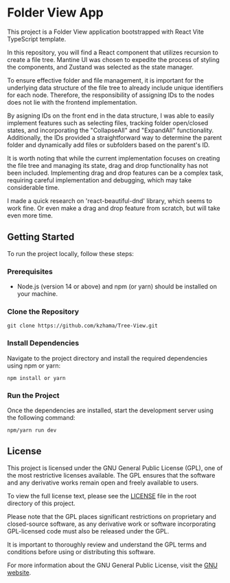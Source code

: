 # Folder View App

This project is a Folder View application bootstrapped with React Vite TypeScript template.

In this repository, you will find a React component that utilizes recursion to create a file tree. Mantine UI was chosen to expedite the process of styling the components, and Zustand was selected as the state manager.

To ensure effective folder and file management, it is important for the underlying data structure of the file tree to already include unique identifiers for each node. Therefore, the responsibility of assigning IDs to the nodes does not lie with the frontend implementation.

By asigning IDs on the front end in the data structure, I was able to easily implement features such as selecting files, tracking folder open/closed states, and incorporating the "CollapseAll" and "ExpandAll" functionality. Additionally, the IDs provided a straightforward way to determine the parent folder and dynamically add files or subfolders based on the parent's ID.

It is worth noting that while the current implementation focuses on creating the file tree and managing its state, drag and drop functionality has not been included. Implementing drag and drop features can be a complex task, requiring careful implementation and debugging, which may take considerable time.

I made a quick research on 'react-beautiful-dnd' library, which seems to work fine. Or even make a drag and drop feature from scratch, but will take even more time.

## Getting Started

To run the project locally, follow these steps:

### Prerequisites

- Node.js (version 14 or above) and npm (or yarn) should be installed on your machine.

### Clone the Repository

```
git clone https://github.com/kzhama/Tree-View.git
```

### Install Dependencies

Navigate to the project directory and install the required dependencies using npm or yarn:

```
npm install or yarn
```

### Run the Project

Once the dependencies are installed, start the development server using the following command:

```
npm/yarn run dev
```

## License

This project is licensed under the GNU General Public License (GPL), one of the most restrictive licenses available. The GPL ensures that the software and any derivative works remain open and freely available to users.

To view the full license text, please see the [LICENSE](LICENSE) file in the root directory of this project.

Please note that the GPL places significant restrictions on proprietary and closed-source software, as any derivative work or software incorporating GPL-licensed code must also be released under the GPL.

It is important to thoroughly review and understand the GPL terms and conditions before using or distributing this software.

For more information about the GNU General Public License, visit the [GNU website](https://www.gnu.org/licenses/gpl-3.0.html).
